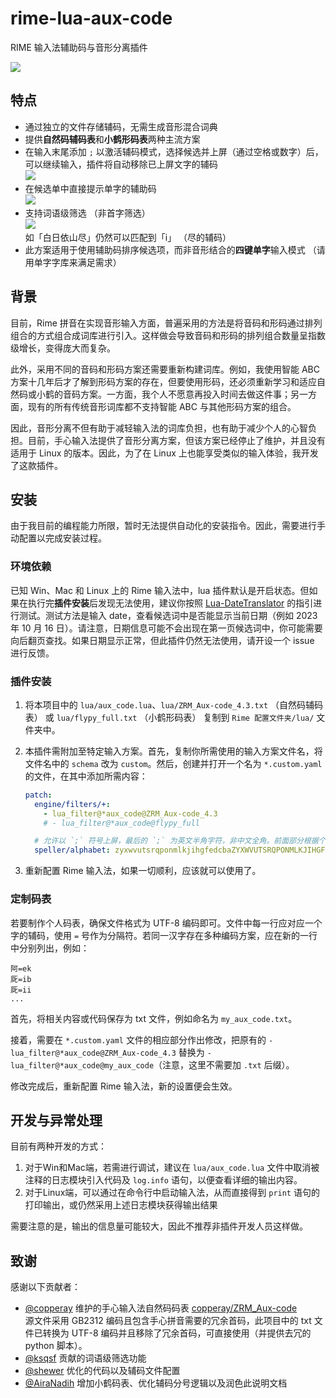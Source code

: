 # rime-lua-aux-code

RIME 输入法辅助码与音形分离插件

![](https://cdn.jsdelivr.net/gh/HowcanoeWang/rime-lua-aux-code/static/rime_select.gif)

## 特点

* 通过独立的文件存储辅码，无需生成音形混合词典
* 提供**自然码辅码表**和**小鹤形码表**两种主流方案
* 在输入末尾添加 `;` 以激活辅码模式，选择候选并上屏（通过空格或数字）后，可以继续输入，插件将自动移除已上屏文字的辅码  
  ![](https://cdn.jsdelivr.net/gh/HowcanoeWang/rime-lua-aux-code/static/aux_split.png)
* 在候选单中直接提示单字的辅助码  
  ![](https://cdn.jsdelivr.net/gh/HowcanoeWang/rime-lua-aux-code/static/aux_notice.png)
* 支持词语级筛选 （非首字筛选）  
  ![](https://cdn.jsdelivr.net/gh/HowcanoeWang/rime-lua-aux-code/static/aux_word.png)  
  如「白日依山尽」仍然可以匹配到「i」 （尽的辅码）
* 此方案适用于使用辅助码排序候选项，而非音形结合的**四键单字**输入模式 （请用单字字库来满足需求）

## 背景

目前，Rime 拼音在实现音形输入方面，普遍采用的方法是将音码和形码通过排列组合的方式组合成词库进行引入。这样做会导致音码和形码的排列组合数量呈指数级增长，变得庞大而复杂。

此外，采用不同的音码和形码方案还需要重新构建词库。例如，我使用智能 ABC 方案十几年后才了解到形码方案的存在，但要使用形码，还必须重新学习和适应自然码或小鹤的音码方案。一方面，我个人不愿意再投入时间去做这件事；另一方面，现有的所有传统音形词库都不支持智能 ABC 与其他形码方案的组合。

因此，音形分离不但有助于减轻输入法的词库负担，也有助于减少个人的心智负担。目前，手心输入法提供了音形分离方案，但该方案已经停止了维护，并且没有适用于 Linux 的版本。因此，为了在 Linux 上也能享受类似的输入体验，我开发了这款插件。

## 安装

由于我目前的编程能力所限，暂时无法提供自动化的安装指令。因此，需要进行手动配置以完成安装过程。

### 环境依赖

已知 Win、Mac 和 Linux 上的 Rime 输入法中，lua 插件默认是开启状态。但如果在执行完**插件安装**后发现无法使用，建议你按照 [Lua-DateTranslator](https://github.com/hchunhui/librime-lua/wiki) 的指引进行测试。测试方法是输入 date，查看候选词中是否能显示当前日期（例如 2023 年 10 月 16 日）。请注意，日期信息可能不会出现在第一页候选词中，你可能需要向后翻页查找。如果日期显示正常，但此插件仍然无法使用，请开设一个 issue 进行反馈。

### 插件安装

1. 将本项目中的 `lua/aux_code.lua`、`lua/ZRM_Aux-code_4.3.txt` （自然码辅码表） 或 `lua/flypy_full.txt` （小鹤形码表） 复制到 `Rime 配置文件夹/lua/` 文件夹中。

2. 本插件需附加至特定输入方案。首先，复制你所需使用的输入方案文件名，将文件名中的 `schema` 改为 `custom`。然后，创建并打开一个名为 `*.custom.yaml` 的文件，在其中添加所需内容：

    ```yaml
    patch:
      engine/filters/+:
        - lua_filter@*aux_code@ZRM_Aux-code_4.3
        # - lua_filter@*aux_code@flypy_full

      # 允许以 `;` 符号上屏，最后的 `;` 为英文半角字符，非中文全角。前面部分根据个人配置自行调整
      speller/alphabet: zyxwvutsrqponmlkjihgfedcbaZYXWVUTSRQPONMLKJIHGFEDCBA.,;
    ```

3. 重新配置 Rime 输入法，如果一切顺利，应该就可以使用了。

### 定制码表

若要制作个人码表，确保文件格式为 UTF-8 编码即可。文件中每一行应对应一个字的辅码，使用 `=` 号作为分隔符。若同一汉字存在多种编码方案，应在新的一行中分别列出，例如：

```plaintxt
阿=ek
厑=ib
厑=ii
...
```

首先，将相关内容或代码保存为 txt 文件，例如命名为 `my_aux_code.txt`。

接着，需要在 `*.custom.yaml` 文件的相应部分作出修改，把原有的 `- lua_filter@*aux_code@ZRM_Aux-code_4.3` 替换为 `- lua_filter@*aux_code@my_aux_code`（注意，这里不需要加 `.txt` 后缀）。

修改完成后，重新配置 Rime 输入法，新的设置便会生效。

## 开发与异常处理

目前有两种开发的方式：

1. 对于Win和Mac端，若需进行调试，建议在 `lua/aux_code.lua` 文件中取消被注释的日志模块引入代码及 `log.info` 语句，以便查看详细的输出内容。
2. 对于Linux端，可以通过在命令行中启动输入法，从而直接得到 `print` 语句的打印输出，或仍然采用上述日志模块获得输出结果

需要注意的是，输出的信息量可能较大，因此不推荐非插件开发人员这样做。

## 致谢

感谢以下贡献者：

* [@copperay](https://github.com/copperay) 维护的手心输入法自然码码表 [copperay/ZRM_Aux-code](https://github.com/copperay/ZRM_Aux-code/tree/main)    
  源文件采用 GB2312 编码且包含手心拼音需要的冗余首码，此项目中的 txt 文件已转换为 UTF-8 编码并且移除了冗余首码，可直接使用（并提供去冗的 python 脚本）。
* [@ksqsf](https://github.com/ksqsf) 贡献的词语级筛选功能
* [@shewer](https://github.com/shewer) 优化的代码以及辅码文件配置
* [@AiraNadih](https://github.com/AiraNadih) 增加小鹤码表、优化辅码分号逻辑以及润色此说明文档
